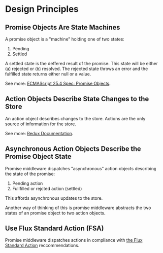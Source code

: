 # Design Principles

## Promise Objects Are State Machines

A promise object is a "machine" holding one of two states:

1. Pending
2. Settled

A settled state is the deffered result of the promise. This state will be either (a) rejected or (b) resolved. The rejected state throws an error and the fulfilled state returns either null or a value.

See more: [ECMAScript 25.4 Spec: Promise Objects](https://www.ecma-international.org/ecma-262/6.0/#sec-promise-objects).

## Action Objects Describe State Changes to the Store

An action object describes changes to the store. Actions are the only source of information for the store.

See more: [Redux Documentation](http://redux.js.org/docs/basics/Actions.html).

## Asynchronous Action Objects Describe the Promise Object State

Promise middleware dispatches "asynchronous" action objects describing the state of the promise:

1. Pending action
2. Fullfilled or rejcted action (settled)

This affords asynchronous updates to the store.

Another way of thinking of this is promise middleware abstracts the two states of an promise object to two action objects.

## Use Flux Standard Action (FSA)

Promise middleware dispatches actions in compliance with [the Flux Standard Action](https://github.com/acdlite/flux-standard-action) reccommendations.
